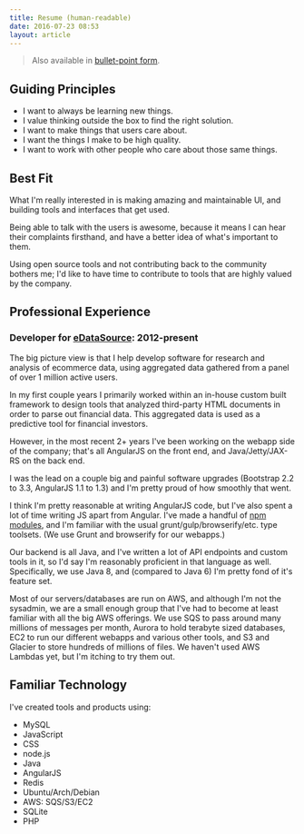 ```yaml
---
title: Resume (human-readable)
date: 2016-07-23 08:53
layout: article
---
```


> Also available in [bullet-point form](./bullet-points).

## Guiding Principles

* I want to always be learning new things.
* I value thinking outside the box to find the right solution.
* I want to make things that users care about.
* I want the things I make to be high quality.
* I want to work with other people who care about those same things.

## Best Fit

What I'm really interested in is making amazing and maintainable UI,
and building tools and interfaces that get used.

Being able to talk with the users is awesome, because it means I
can hear their complaints firsthand, and have a better idea of
what's important to them.

Using open source tools and not contributing back to the community
bothers me; I'd like to have time to contribute to tools that are
highly valued by the company.

## Professional Experience

### Developer for [eDataSource](http://www.edatasource.com/): 2012-present

The big picture view is that I help develop software for research
and analysis of ecommerce data, using aggregated data gathered from
a panel of over 1 million active users.

In my first couple years I primarily worked within an in-house custom built
framework to design tools that analyzed third-party HTML documents in order
to parse out financial data. This aggregated data is used as a predictive
tool for financial investors.

However, in the most recent 2+ years I've been working on the webapp side
of the company; that's all AngularJS on the front end, and Java/Jetty/JAX-RS
on the back end.

I was the lead on a couple big and painful software upgrades (Bootstrap 2.2
to 3.3, AngularJS 1.1 to 1.3) and I'm pretty proud of how smoothly that went.

I think I'm pretty reasonable at writing AngularJS code, but I've also spent
a lot of time writing JS apart from Angular. I've made a handful of
[npm modules](https://www.npmjs.com/~saibotsivad), and I'm familiar with
the usual grunt/gulp/browserify/etc. type toolsets. (We use Grunt and
browserify for our webapps.)

Our backend is all Java, and I've written a lot of API endpoints and custom
tools in it, so I'd say I'm reasonably proficient in that language as well.
Specifically, we use Java 8, and (compared to Java 6) I'm pretty fond of it's
feature set.

Most of our servers/databases are run on AWS, and although I'm not the
sysadmin, we are a small enough group that I've had to become at least
familiar with all the big AWS offerings. We use SQS to pass around many
millions of messages per month, Aurora to hold terabyte sized databases,
EC2 to run our different webapps and various other tools, and S3 and Glacier
to store hundreds of millions of files. We haven't used AWS Lambdas yet,
but I'm itching to try them out.

## Familiar Technology

I've created tools and products using:

* MySQL
* JavaScript
* CSS
* node.js
* Java
* AngularJS
* Redis
* Ubuntu/Arch/Debian
* AWS: SQS/S3/EC2
* SQLite
* PHP
